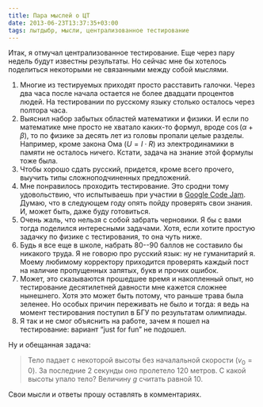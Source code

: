 ```yaml
---
title: Пара мыслей о ЦТ
date: 2013-06-23T13:37:35+03:00
tags: лытдыбр, мысли, централизованное тестирование
---
```


Итак, я отмучал централизованное тестирование. Еще через пару недель будут известны результаты. Но сейчас мне бы хотелось поделиться некоторыми не связанными между собой мыслями. 

1. Многие из тестируемых приходят просто расставить галочки. Через два часа после начала остается не более двадцати процентов людей. На тестировании по русскому языку столько осталось через полтора часа. 
2. Выяснил набор забытых областей математики и физики. И если по математике мне просто не хватало каких-то формул, вроде $\cos(\alpha+\beta)$, то по физике за десять лет из головы пропали целые разделы. Например, кроме закона Ома ($U=I\cdot R$) из электродинамики в памяти не осталось ничего. Кстати, задача на знание этой формулы тоже была. 
3. Чтобы хорошо сдать русский, придется, кроме всего прочего, выучить типы сложноподчиненных предложений. 
4. Мне понравилось проходить тестирование. Это сродни тому удовольствию, что испытываешь при участии в [Google Code Jam](https://code.google.com/codejam/). Думаю, что в следующем году опять пойду проверять свои знания. И, может быть, даже буду готовиться. 
5. Очень жаль, что нельзя с собой забрать черновики. Я бы с вами тогда поделился интересными задачами. Хотя, если хотите простую задачку по физике с тестирования, то она чуть ниже.
6. Будь я все еще в школе, набрать 80--90 баллов не составило бы никакого труда. Я не говорю про русский язык: ну не гуманитарий я. Моему любимому корректору приходится проверять каждый пост на наличие пропущенных запятых, букв и прочих ошибок. 
7. Может, это сказываются прошедшее время и накопленный опыт, но тестирование десятилетней давности мне кажется сложнее нынешнего. Хотя это может быть потому, что раньше трава была зеленее. Но особых причин переживать не было и тогда: я ведь на момент тестирования поступил в БГУ по результатам олимпиады. 
8. Я так и не смог объяснить на работе, зачем я пошел на тестирование: вариант “just for fun” не подошел. 

Ну и обещанная задача:

>Тело падает с некоторой высоты без началальной скорости ($v_0=0$). За последние 2 секунды оно пролетело 120 метров. С какой высоты упало тело? Величину $g$ считать равной 10.

Свои мысли и ответы прошу оставлять в комментариях.